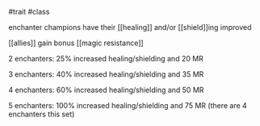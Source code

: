 #trait
#class

enchanter champions have their [[healing]] and/or [[shield]]ing improved

[[allies]] gain bonus [[magic resistance]]

2 enchanters: 25% increased healing/shielding and 20 MR

3 enchanters: 40% increased healing/shielding and 35 MR

4 enchanters: 60% increased healing/shielding and 50 MR

5 enchanters: 100% increased healing/shielding and 75 MR (there are 4 enchanters this set)